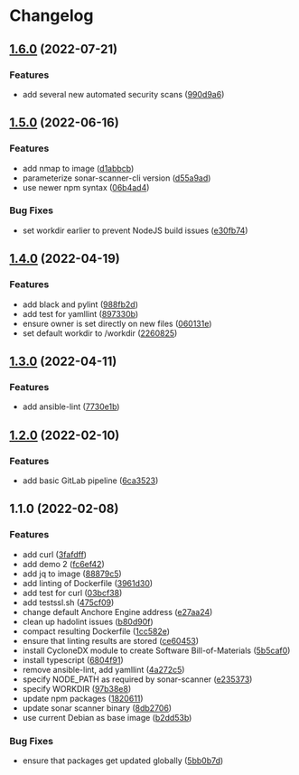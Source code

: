 # Changelog

## [1.6.0](https://git.go-forward.net:7722/tooling/tools-image/compare/1.5.0...1.6.0) (2022-07-21)

### Features

- add several new automated security scans
  ([990d9a6](https://git.go-forward.net:7722/tooling/tools-image/commit/990d9a63212b95b2a636687c772bad93affcd430))

## [1.5.0](https://git.go-forward.net:7722/tooling/tools-image/compare/1.4.0...1.5.0) (2022-06-16)

### Features

- add nmap to image
  ([d1abbcb](https://git.go-forward.net:7722/tooling/tools-image/commit/d1abbcb070ad2a83545e190cc39056e93e5ace0e))
- parameterize sonar-scanner-cli version
  ([d55a9ad](https://git.go-forward.net:7722/tooling/tools-image/commit/d55a9ade64a477a8392ad159fcbf1ad0420c654d))
- use newer npm syntax
  ([06b4ad4](https://git.go-forward.net:7722/tooling/tools-image/commit/06b4ad49e79aaab23f58073b3b6643e7e5ba2f8f))

### Bug Fixes

- set workdir earlier to prevent NodeJS build issues
  ([e30fb74](https://git.go-forward.net:7722/tooling/tools-image/commit/e30fb743bcc6ee65c773cd28e2d67a4fd5cca619))

## [1.4.0](https://git.go-forward.net:7722/tooling/tools-image/compare/1.3.0...1.4.0) (2022-04-19)

### Features

- add black and pylint
  ([988fb2d](https://git.go-forward.net:7722/tooling/tools-image/commit/988fb2d6d54081c5bc440cfa2d490f04d220b2fb))
- add test for yamllint
  ([897330b](https://git.go-forward.net:7722/tooling/tools-image/commit/897330ba3885276eb2d5808f204400e534df4d06))
- ensure owner is set directly on new files
  ([060131e](https://git.go-forward.net:7722/tooling/tools-image/commit/060131e9391a03574181bcd6b459f2a065152775))
- set default workdir to /workdir
  ([2260825](https://git.go-forward.net:7722/tooling/tools-image/commit/2260825b7a0b134a8db5d03f157afbf887ec2879))

## [1.3.0](https://git.go-forward.net:7722/tooling/tools-image/compare/1.2.0...1.3.0) (2022-04-11)

### Features

- add ansible-lint
  ([7730e1b](https://git.go-forward.net:7722/tooling/tools-image/commit/7730e1bf1771e49b1bb5e8091ccab9d1d4391cbe))

## [1.2.0](https://github.com/PeterMosmans/tools-image/compare/1.1.0...1.2.0) (2022-02-10)

### Features

- add basic GitLab pipeline
  ([6ca3523](https://github.com/PeterMosmans/tools-image/commit/6ca35234e875bd4d9b59a771e064a386b612cad2))

## 1.1.0 (2022-02-08)

### Features

- add curl
  ([3fafdff](https://github.com/PeterMosmans/tools-image/commit/3fafdff16fa8f9febacb50fccc9e2dba2683461f))
- add demo 2
  ([fc6ef42](https://github.com/PeterMosmans/tools-image/commit/fc6ef42bdf61276fd1d580fe3702252d58277132))
- add jq to image
  ([88879c5](https://github.com/PeterMosmans/tools-image/commit/88879c545721dbe5825ed00150149d37fa956074))
- add linting of Dockerfile
  ([3961d30](https://github.com/PeterMosmans/tools-image/commit/3961d306163ad7f2966e018483421bdae3484525))
- add test for curl
  ([03bcf38](https://github.com/PeterMosmans/tools-image/commit/03bcf38f251fdc07678e395ab15693f500059288))
- add testssl.sh
  ([475cf09](https://github.com/PeterMosmans/tools-image/commit/475cf0962fa9301d50d9cd0f2d783bbba3c5f940))
- change default Anchore Engine address
  ([e27aa24](https://github.com/PeterMosmans/tools-image/commit/e27aa2411b96f6e4fb9259341cd252c9e938d175))
- clean up hadolint issues
  ([b80d90f](https://github.com/PeterMosmans/tools-image/commit/b80d90f1bef98397f34193e135761f95982a408d))
- compact resulting Dockerfile
  ([1cc582e](https://github.com/PeterMosmans/tools-image/commit/1cc582e09f3ae244794712fff18459818c9be29c))
- ensure that linting results are stored
  ([ce60453](https://github.com/PeterMosmans/tools-image/commit/ce604533eecc323d3d175b73c7252f41065651b4))
- install CycloneDX module to create Software Bill-of-Materials
  ([5b5caf0](https://github.com/PeterMosmans/tools-image/commit/5b5caf054a0280913a44e98898f53be389429f99))
- install typescript
  ([6804f91](https://github.com/PeterMosmans/tools-image/commit/6804f912db5a301e987ddd78a7255027abd47199))
- remove ansible-lint, add yamllint
  ([4a272c5](https://github.com/PeterMosmans/tools-image/commit/4a272c574eba9310c906a8890e5fd27e1fbe2b06))
- specify NODE_PATH as required by sonar-scanner
  ([e235373](https://github.com/PeterMosmans/tools-image/commit/e23537347a9bfb805915af8be12387dfc42cb1c2))
- specify WORKDIR
  ([97b38e8](https://github.com/PeterMosmans/tools-image/commit/97b38e8ab92519f2df8a480566d0b958249a2b20))
- update npm packages
  ([1820611](https://github.com/PeterMosmans/tools-image/commit/18206115ece33070946cc8fa9e44bce0c50b3db5))
- update sonar scanner binary
  ([8db2706](https://github.com/PeterMosmans/tools-image/commit/8db270654b59f545db06e5f1d2e1b78993d7a1b3))
- use current Debian as base image
  ([b2dd53b](https://github.com/PeterMosmans/tools-image/commit/b2dd53b7405656fdd0f603ef32d98f32c9458bc5))

### Bug Fixes

- ensure that packages get updated globally
  ([5bb0b7d](https://github.com/PeterMosmans/tools-image/commit/5bb0b7dd70ca2fdf5b8556a735d0300220955ad6))
